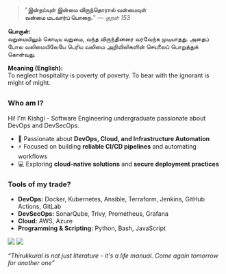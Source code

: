 <div align="left">

> "**இன்நம்யுள் இன்மை விருந்தொரால் வன்மையுள்**  
> **வன்மை மடவார்ப் பொறை.**" — *குறள் 153*

</div>

**பொருள்:**  
வறுமையிலும் கொடிய வறுமை, வந்த விருந்தினரை வரவேற்க முடியாதது. அதைப் போல வலிமையிலேயே பெரிய வலிமை அறிவிலிகளின் செயலைப் பொறுத்துக் கொள்வது.

**Meaning (English):**  
To neglect hospitality is poverty of poverty. To bear with the ignorant is might of might.


## 
### Who am I?
Hi! I'm Kishgi - Software Engineering undergraduate passionate about DevOps and DevSecOps.  
- 🔧 Passionate about **DevOps, Cloud, and Infrastructure Automation**  
- ⚡ Focused on building **reliable CI/CD pipelines** and automating workflows   
- 💻 Exploring **cloud-native solutions** and **secure deployment practices** 

### Tools of my trade?
- **DevOps:** Docker, Kubernetes, Ansible, Terraform, Jenkins, GitHub Actions, GitLab 
- **DevSecOps:** SonarQube, Trivy, Prometheus, Grafana 
- **Cloud:** AWS, Azure
- **Programming & Scripting:** Python, Bash, JavaScript  


[![](https://img.shields.io/badge/linkedin-0a66c2)](http://linkedin.com/in/kishgi) [![](https://img.shields.io/badge/portfolio-8A2BE2)](http://kishgi.vercel.app)

</pre>

*“Thirukkural is not just literature - it's a life manual. Come again tomorrow for another one”*
